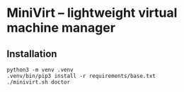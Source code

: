 # MiniVirt – lightweight virtual machine manager

## Installation

```shell
python3 -m venv .venv
.venv/bin/pip3 install -r requirements/base.txt
./minivirt.sh doctor
```
